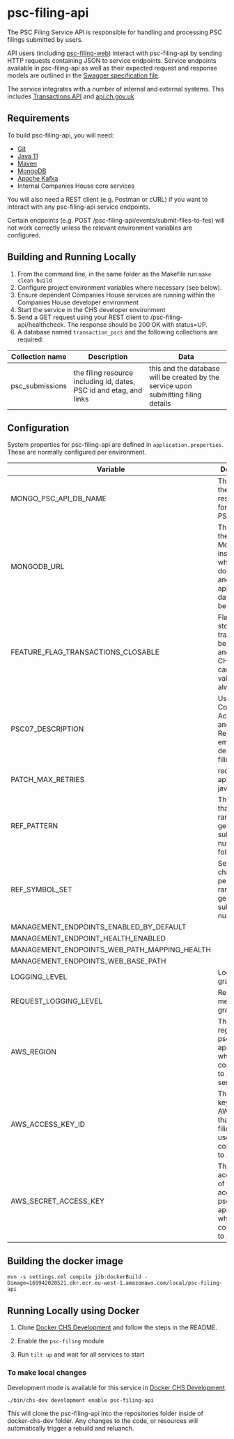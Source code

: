 # psc-filing-api

The PSC Filing Service API is responsible for handling and processing PSC filings submitted by users.

API users (including [psc-filing-web](https://github.com/companieshouse/psc-filing-web)) interact with psc-filing-api by sending HTTP requests containing JSON to service endpoints. Service endpoints available in psc-filing-api as well as their expected request and response models are outlined in the [Swagger specification file](spec/swagger.json). 

The service integrates with a number of internal and external systems. This includes [Transactions API](https://github.com/companieshouse/transactions.api.ch.gov.uk) and [api.ch.gov.uk](https://github.com/companieshouse/api.ch.gov.uk)

Requirements
------------

To build psc-filing-api, you will need:
* [Git](https://git-scm.com/downloads)
* [Java 11](https://docs.aws.amazon.com/corretto/latest/corretto-11-ug/downloads-list.html)
* [Maven](https://maven.apache.org/download.cgi)
* [MongoDB](https://www.mongodb.com/)
* [Apache Kafka](https://kafka.apache.org/)
* Internal Companies House core services

You will also need a REST client (e.g. Postman or cURL) if you want to interact with any psc-filing-api service endpoints.

Certain endpoints (e.g. POST /psc-filing-api/events/submit-files-to-fes) will not work correctly unless the relevant environment variables are configured. 

## Building and Running Locally

1. From the command line, in the same folder as the Makefile run `make clean build`
1. Configure project environment variables where necessary (see below).
1. Ensure dependent Companies House services are running within the Companies House developer environment
1. Start the service in the CHS developer environment
1. Send a GET request using your REST client to /psc-filing-api/healthcheck. The response should be 200 OK with status=UP.
1. A database named `transaction_pscs` and the following collections are required:

Collection name| Description                                                         | Data                                                                                                                                           
--------------------|---------------------------------------------------------------------|------------------------------------------------------------------------------------------------------------------------------------------------|
psc_submissions| the filing resource including id, dates, PSC id and etag, and links | this and the database will be created by the service upon submitting filing details|

Configuration
-------------
System properties for psc-filing-api are defined in `application.properties`. These are normally configured per environment.

Variable| Description                                                                                        | Example                                                                        | Mandatory |
--------------------|----------------------------------------------------------------------------------------------------|--------------------------------------------------------------------------------|-----------|
MONGO_PSC_API_DB_NAME| The name of the collection responsible for storing PSC filings                                     | collection_name                                                                | always    
MONGODB_URL| The URL of the MongoDB instance where documents and application data should be stored              | mongodb://mongohost:27017                                                      | always    
FEATURE_FLAG_TRANSACTIONS_CLOSABLE| Flag used to stop transactions being closed and sent to CHIPS, by causing validatio to always fail | true                                                                           | always    
PSC07_DESCRIPTION| Used in Confirmation, Acceptance and Rejection emails to describe filing                           | (PSC07) Notice of ceasing to be a Person of Significant Control for {0} on {1} | always    |
PATCH_MAX_RETRIES| required by api-helper-java library                                                                | 3                                                                              | always|
REF_PATTERN| The pattern that randomly generated submission numbers will follow                                 | ############                                                                   | always    
REF_SYMBOL_SET| Set of characters permitted in randomly generated submission numbers                               | abc123                                                                         | always    
MANAGEMENT_ENDPOINTS_ENABLED_BY_DEFAULT|                                                                                                    | false                                                                          | always    
MANAGEMENT_ENDPOINT_HEALTH_ENABLED|                                                                                                    | true                                                                           | always    
MANAGEMENT_ENDPOINTS_WEB_PATH_MAPPING_HEALTH|                                                                                                    | healthcheck                                                                    | always    
MANAGEMENT_ENDPOINTS_WEB_BASE_PATH|                                                                                                    | /psc-filing-api                                                                | always    
LOGGING_LEVEL| Log message granularity                                                                            | INFO                                                                           | always    
REQUEST_LOGGING_LEVEL| Request log message granularity                                                                    | WARN                                                                           | always    
AWS_REGION| The AWS region that psc-filing-api will use when connecting to AWS services                        | aws-region                                                                     | always    
AWS_ACCESS_KEY_ID| The access key ID of the AWS account that psc-filing-api will use when connecting to AWS           | MYAWSACCESSKEYID                                                               | always    
AWS_SECRET_ACCESS_KEY| The secret access key of the AWS account that psc-filing-api will use when connecting to AWS       | MYAWSSECRETACCESSKEY                                                           | always    

## Building the docker image 

    mvn -s settings.xml compile jib:dockerBuild -Dimage=169942020521.dkr.ecr.eu-west-1.amazonaws.com/local/psc-filing-api

## Running Locally using Docker

1. Clone [Docker CHS Development](https://github.com/companieshouse/docker-chs-development) and follow the steps in the README.

1. Enable the `psc-filing` module

1. Run `tilt up` and wait for all services to start

### To make local changes

Development mode is available for this service in [Docker CHS Development](https://github.com/companieshouse/docker-chs-development).

    ./bin/chs-dev development enable psc-filing-api

This will clone the psc-filing-api into the repositories folder inside of docker-chs-dev folder. Any changes to the code, or resources will automatically trigger a rebuild and reluanch.